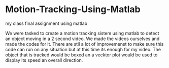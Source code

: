 # Motion-Tracking-Using-Matlab
my class final assignment using matlab

We were tasked to create a motion tracking sistem using matlab to detect an object moving in a 2 second video. We made the videos ourselves and made the codes for it. There are stll a lot of improvemenst to make sure this code can run on any situation but at this time its enough for my video. The object that is tracked would be boxed an a vecktor plot would be used to display its speed an overall direction.
